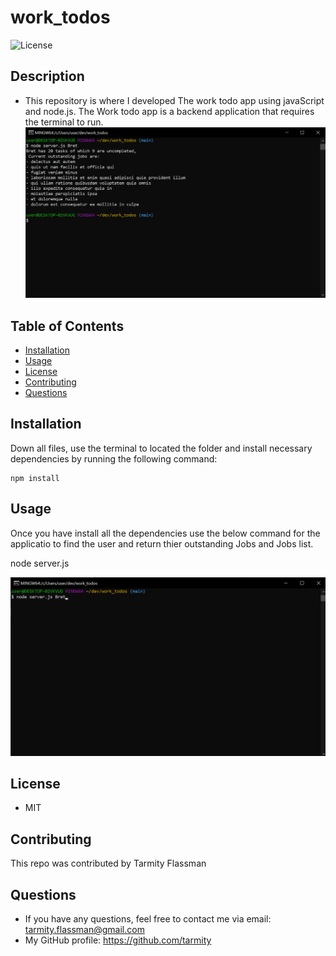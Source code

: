 # work_todos
![License](https://img.shields.io/github/license/tarmity/budget-tracker)

## Description
  * This repository is where I developed The work todo app using javaScript and node.js. The Work todo app is a backend application that requires the terminal to run.
  ![img](https://github.com/Tarmity/work_todos/blob/main/assets/results.png?raw=true)
  

  ## Table of Contents
  * [Installation](#installation)
  * [Usage](#Usage)
  * [License](#License)
  * [Contributing](#Contributing)
  * [Questions](#Questions)
  

  ## Installation
  Down all files, use the terminal to located the folder and install necessary dependencies by running the following command:
  
    npm install

  ## Usage
  Once you have install all the dependencies use the below command for the applicatio to find the user and return thier outstanding Jobs and Jobs list.
  
  node server.js <username>
  
   ![img](https://github.com/Tarmity/work_todos/blob/main/assets/username.png?raw=true)
  
  ## License
  * MIT

  ## Contributing
  This repo was contributed by Tarmity Flassman

  ## Questions
  * If you have any questions, feel free to contact me via email: tarmity.flassman@gmail.com
  * My GitHub profile: https://github.com/tarmity
